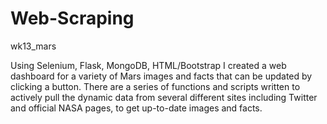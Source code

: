 # Web-Scraping
wk13_mars

Using Selenium, Flask, MongoDB, HTML/Bootstrap I created a web dashboard for a variety of Mars images and facts that can be updated by clicking a button.
There are a series of functions and scripts written to actively pull the dynamic data from several different sites including Twitter and official NASA pages, to get up-to-date images and facts.  
